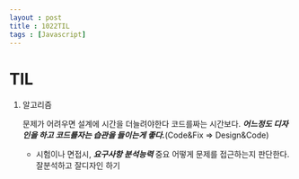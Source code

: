 ```yaml
---
layout : post
title : 1022TIL
tags : [Javascript]
---
```


# TIL

1. 알고리즘

   문제가 어려우면 설계에 시간을 더늘려야한다 코드를짜는 시간보다. ***어느정도 디자인을 하고 코드를자는 습관을 들이는게 좋다.***(Code&Fix  =>  Design&Code)

   - 시험이나 면접시, ***요구사항 분석능력*** 중요 어떻게 문제를 접근하는지 판단한다. 잘분석하고 잘디자인 하기


